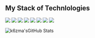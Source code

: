 ## My Stack of Technlologies

<img src="https://img.shields.io/badge/PYTHON-black?style=for-the-badge&logo=python&logoColor=gold"/> <img src="https://img.shields.io/badge/HTML-black?style=for-the-badge&logo=html5&logoColor=orange"/> <img src="https://img.shields.io/badge/CSS-black?style=for-the-badge&logo=css3&logoColor=blue"/> <img src="https://img.shields.io/badge/JavaScript-black?style=for-the-badge&logo=javascript&logoColor=yelow"/> <img src="https://img.shields.io/badge/JUPYTER-black?style=for-the-badge&logo=jupyter&logoColor=orange"/> <img src="https://img.shields.io/badge/DOCKER-black?style=for-the-badge&logo=docker&logoColor=blue"/> <img src="https://img.shields.io/badge/LINUX-black?style=for-the-badge&logo=linux&logoColor=yellow"/> <img src="https://img.shields.io/badge/GIT-black?style=for-the-badge&logo=git&logoColor=orange"/>

![k6zma'sGitHub Stats](https://github-readme-stats.vercel.app/api?username=k6zma&theme=tokyonight)
